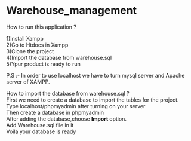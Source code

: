 # Warehouse_management
How to run this application ?

1)Install Xampp <br>
2)Go to Htdocs in Xampp <br>
3)Clone the project <br>
4)Import the database from warehouse.sql <br>
5)Ypur product is ready to run <br>

P.S :-  In order to use localhost we have to turn mysql server and Apache server of XAMPP.


How to import the database from warehouse.sql ? <br>
 First we need to create a database to import the tables for the project. <br>
 Type localhost/phpmyadmin after turning on your server <br>
 Then create a database in phpmyadmin <br>
 After adding the database,choose  <b> Import </b> option. <br>
 Add Warehouse.sql file in it <br>
 Voila your database is ready <br>
      
